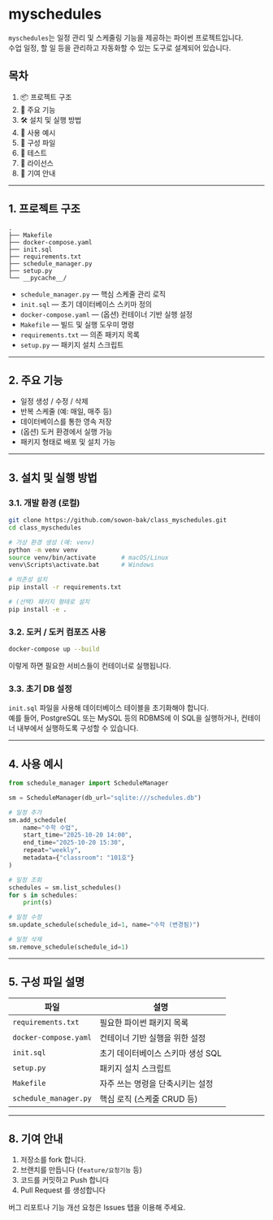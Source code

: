 # myschedules

`myschedules`는 일정 관리 및 스케줄링 기능을 제공하는 파이썬 프로젝트입니다.  
수업 일정, 할 일 등을 관리하고 자동화할 수 있는 도구로 설계되어 있습니다.

## 목차

1. 📦 프로젝트 구조  
2. 🚀 주요 기능  
3. 🛠 설치 및 실행 방법  
4. 🧩 사용 예시  
5. 📄 구성 파일  
6. 🧪 테스트  
7. 📜 라이선스  
8. 🙋 기여 안내  

---

## 1. 프로젝트 구조

```
.
├── Makefile
├── docker-compose.yaml
├── init.sql
├── requirements.txt
├── schedule_manager.py
├── setup.py
└── __pycache__/
```

- `schedule_manager.py` — 핵심 스케줄 관리 로직  
- `init.sql` — 초기 데이터베이스 스키마 정의  
- `docker-compose.yaml` — (옵션) 컨테이너 기반 실행 설정  
- `Makefile` — 빌드 및 실행 도우미 명령  
- `requirements.txt` — 의존 패키지 목록  
- `setup.py` — 패키지 설치 스크립트  

---

## 2. 주요 기능

- 일정 생성 / 수정 / 삭제  
- 반복 스케줄 (예: 매일, 매주 등)  
- 데이터베이스를 통한 영속 저장  
- (옵션) 도커 환경에서 실행 가능  
- 패키지 형태로 배포 및 설치 가능  

---

## 3. 설치 및 실행 방법

### 3.1. 개발 환경 (로컬)

```bash
git clone https://github.com/sowon-bak/class_myschedules.git
cd class_myschedules

# 가상 환경 생성 (예: venv)
python -m venv venv
source venv/bin/activate       # macOS/Linux  
venv\Scripts\activate.bat      # Windows

# 의존성 설치
pip install -r requirements.txt

# (선택) 패키지 형태로 설치
pip install -e .
```

### 3.2. 도커 / 도커 컴포즈 사용

```bash
docker-compose up --build
```

이렇게 하면 필요한 서비스들이 컨테이너로 실행됩니다.

### 3.3. 초기 DB 설정

`init.sql` 파일을 사용해 데이터베이스 테이블을 초기화해야 합니다.  
예를 들어, PostgreSQL 또는 MySQL 등의 RDBMS에 이 SQL을 실행하거나, 컨테이너 내부에서 실행하도록 구성할 수 있습니다.

---

## 4. 사용 예시

```python
from schedule_manager import ScheduleManager

sm = ScheduleManager(db_url="sqlite:///schedules.db")

# 일정 추가
sm.add_schedule(
    name="수학 수업",
    start_time="2025-10-20 14:00",
    end_time="2025-10-20 15:30",
    repeat="weekly",
    metadata={"classroom": "101호"}
)

# 일정 조회
schedules = sm.list_schedules()
for s in schedules:
    print(s)

# 일정 수정
sm.update_schedule(schedule_id=1, name="수학 (변경됨)")

# 일정 삭제
sm.remove_schedule(schedule_id=1)
```

---

## 5. 구성 파일 설명

| 파일 | 설명 |
|------|------|
| `requirements.txt` | 필요한 파이썬 패키지 목록 |
| `docker-compose.yaml` | 컨테이너 기반 실행을 위한 설정 |
| `init.sql` | 초기 데이터베이스 스키마 생성 SQL |
| `setup.py` | 패키지 설치 스크립트 |
| `Makefile` | 자주 쓰는 명령을 단축시키는 설정 |
| `schedule_manager.py` | 핵심 로직 (스케줄 CRUD 등) |


---


## 8. 기여 안내

1. 저장소를 fork 합니다.  
2. 브랜치를 만듭니다 (`feature/요청기능` 등)  
3. 코드를 커밋하고 Push 합니다  
4. Pull Request 를 생성합니다  

버그 리포트나 기능 개선 요청은 Issues 탭을 이용해 주세요.
